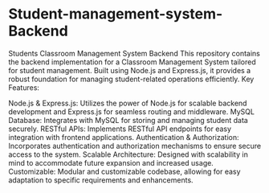 # Student-management-system-Backend
Students Classroom Management System Backend  This repository contains the backend implementation for a Classroom Management System tailored for student management. Built using Node.js and Express.js, it provides a robust foundation for managing student-related operations efficiently.
Key Features:

Node.js & Express.js: Utilizes the power of Node.js for scalable backend development and Express.js for seamless routing and middleware.
MySQL Database: Integrates with MySQL for storing and managing student data securely.
RESTful APIs: Implements RESTful API endpoints for easy integration with frontend applications.
Authentication & Authorization: Incorporates authentication and authorization mechanisms to ensure secure access to the system.
Scalable Architecture: Designed with scalability in mind to accommodate future expansion and increased usage.
Customizable: Modular and customizable codebase, allowing for easy adaptation to specific requirements and enhancements.
